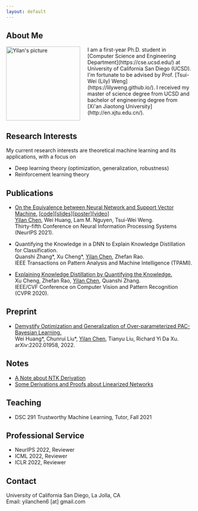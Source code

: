 ```yaml
---
layout: default
---
```



<!-- later try:
https://david-abel.github.io/index.html -->



## About Me

<!-- <figure>
<img src="/images/chenyilan.jpg" align="left" width="200px" style="margin-right:20px" alt="Yilan's picture" title="2019 at Beijing."/>
<figcaption>2019 at Beijing.</figcaption>
</figure> -->

<img src="/images/chenyilan.jpeg" align="left" width="200px" style="margin-right:20px" alt="Yilan's picture" title="2019 at Beijing."/>
I am a first-year Ph.D. student in [Computer Science and Engineering Department](https://cse.ucsd.edu/) at University of California San Diego (UCSD). I'm fortunate to be advised by Prof. [Tsui-Wei (Lily) Weng](https://lilyweng.github.io/). 
<!-- Before that, I spent some time as a research intern at [University of Technology Sydney](https://www.uts.edu.au/), advised by Prof. [Richard Xu](https://www.uts.edu.au/staff/yida.xu) and [Shanghai Jiao Tong University](http://en.sjtu.edu.cn/), advised by Prof. [Quanshi Zhang](http://qszhang.com/).  -->
I received my master of science degree from UCSD and bachelor of engineering degree from [Xi'an Jiaotong University](http://en.xjtu.edu.cn/). 
<!-- Here is my [CV](/files/CV_Yilan_Chen.pdf).  -->

<!-- `I am looking for a Ph.D. position starting from 2022.` -->

<br clear="left"/>





<!-- I am a seconed-year master student in [Computer Science and Engineering Department](https://cse.ucsd.edu/) at University of California San Diego working with Prof. [Tsui-Wei (Lily) Weng](https://lilyweng.github.io/) and Dr. [Lam M. Nguyen](https://lamnguyen-mltd.github.io/). I received my Bachelor of Engineering Degree from [Xi'an Jiaotong University](http://en.xjtu.edu.cn/). Here is my [CV](/files/CV_Yilan_Chen.pdf).
<img src="https://leslie-ch.github.io/images/chenyilan.jpg" align="right" width="200px"  style="margin-right:50px" >

<br clear="right"/>

`I am looking for a Ph.D. position starting from 2022.` -->




## Research Interests


<!-- I am interested in theoretical machine learning and its applications, especially  -->
My current research interests are theoretical machine learning and its applications, with a focus on
- Deep learning theory (optimization, generalization, robustness)
- Reinforcement learning theory




## Publications

- [On the Equivalence between Neural Network and Support Vector Machine.](https://arxiv.org/abs/2111.06063) [[code]](https://github.com/leslie-CH/equiv-nn-svm)[[slides]](/files/SVM_Slides.pdf)[[poster]](/files/SVM_NeurIPS_2021_poster.pdf)[[video]](https://neurips.cc/virtual/2021/poster/27419)<br>
<u>Yilan Chen</u>, Wei Huang, Lam M. Nguyen, Tsui-Wei Weng.<br>
Thirty-fifth Conference on Neural Information Processing Systems (NeurIPS 2021).

- Quantifying the Knowledge in a DNN to Explain Knowledge Distillation for Classification.<br>
Quanshi Zhang\*, Xu Cheng\*, <u>Yilan Chen</u>, Zhefan Rao.<br>
IEEE Transactions on Pattern Analysis and Machine Intelligence (TPAMI).

- [Explaining Knowledge Distillation by Quantifying the Knowledge.](https://arxiv.org/abs/2003.03622)<br>
Xu Cheng, Zhefan Rao, <u>Yilan Chen</u>, Quanshi Zhang.<br>
IEEE/CVF Conference on Computer Vision and Pattern Recognition (CVPR 2020).



## Preprint
- [Demystify Optimization and Generalization of Over-parameterized PAC-Bayesian Learning.](https://arxiv.org/pdf/2202.01958.pdf)<br>
Wei Huang\*, Chunrui Liu\*, <u>Yilan Chen</u>, Tianyu Liu, Richard Yi Da Xu.<br>
arXiv:2202.01958, 2022.









## Notes
- [A Note about NTK Derivation](/files/ntk_derivation.pdf)
- [Some Derivations and Proofs about Linearized Networks](/files/linearized_network.pdf)


<!-- **<font size='5'>Projects</font>**
* [Prototype Selection for Nearest Neighbor](/files/Prototype_Selection.pdf)
* [Coordinate Descent](/files/coord_desc.pdf) -->




## Teaching
- DSC 291 Trustworthy Machine Learning, Tutor, Fall 2021






<!-- ## Courses
- Machine Learning:
  - CSE 250A Probabilistic Reason & Learning  A+
  - CSE 251A ML: Learning Algorithms  A+
  - CSE 251C ML: Machine Learning Theory  A
  - CSE	252A Computer Vision I  A+
  - CSE	257  Search and Optimization A

- Math:
  - MATH 245A	Convex Analysis & Optimization I  A
  - MATH 245B	Convex Analysis & Optimization II  A
  - ECE	269   Linear Algebra and Application A
  - MATH 281A Mathematical Statistics ongoing -->






## Professional Service
- NeurIPS 2022, Reviewer
- ICML 2022, Reviewer
- ICLR 2022, Reviewer




## Contact

University of California San Diego, La Jolla, CA<br>
Email: yilanchen6 [at] gmail.com
